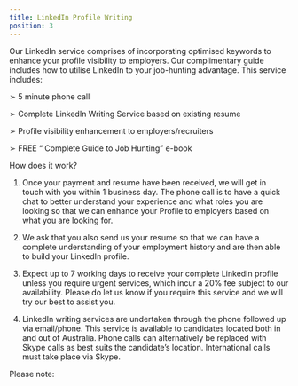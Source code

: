 ```yaml
---
title: LinkedIn Profile Writing
position: 3
---
```

Our LinkedIn service comprises of incorporating optimised keywords to enhance your profile visibility to employers. Our complimentary guide includes how to utilise LinkedIn to your job-hunting advantage. This service includes: 


➢	5 minute phone call

➢	Complete LinkedIn Writing Service based on existing resume

➢	Profile visibility enhancement to employers/recruiters

➢	FREE “ Complete Guide to Job Hunting” e-book




How does it work?


1.	Once your payment and resume have been received, we will get in touch with you within 1 business day. The phone call is to have a quick chat to better understand your experience and what roles you are looking so that we can enhance your Profile to employers based on what you are looking for.

2.	We ask that you also send us your resume so that we can have a complete understanding of your employment history and are then able to build your LinkedIn profile.

3.	Expect up to 7 working days to receive your complete LinkedIn profile unless you require urgent services, which incur a 20% fee subject to our availability. Please do let us know if you require this service and we will try our best to assist you. 

4.	LinkedIn writing services are undertaken through the phone followed up via email/phone. This service is available to candidates located both in and out of Australia. Phone calls can alternatively be replaced with Skype calls as best suits the candidate’s location. International calls must take place via Skype.


Please note:
